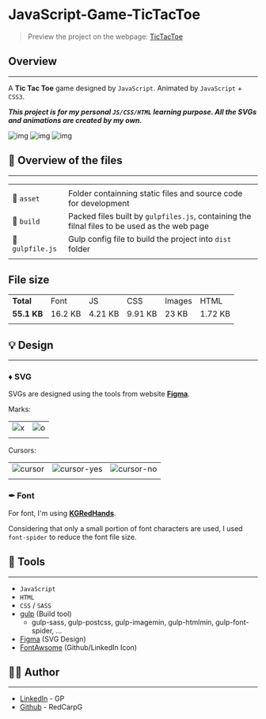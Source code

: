 # JavaScript-Game-TicTacToe

> Preview the project on the webpage: [TicTacToe](redcarpg.github.io/JavaScript-Game-TicTactoe)

## Overview

-----------------------------

A **Tic Tac Toe** game designed by `JavaScript`. Animated by `JavaScript` + `CSS3`.

***This project is for my personal `JS/CSS/HTML` learning purpose. All the SVGs and animations are created by my own.***

![img](https://github.com/RedCarpG/DOCS/blob/main/tictactoe/tictactoe.png?raw=true)
![img](https://github.com/RedCarpG/DOCS/blob/main/tictactoe/tictactoe2.png?raw=true)
![img](https://github.com/RedCarpG/DOCS/blob/main/tictactoe/guide.gif?raw=true)

## 🔮 Overview of the files

-----------------------------

|   |   |
| --------------------------------- |   --------------------------------- |
|   |   |
|  📂 `asset` | Folder containning static files and source code for development |
|  📂 `build` |  Packed files built by `gulpfiles.js`, containing the filnal files to be used as the web page |
|  📃 `gulpfile.js` |  Gulp config file to build the project into `dist` folder |
|   |   |

## File size

|               |           |           |           |           |         |
| -----         | -----     | -----     | -----     | -----     | -----   |
| **Total**     | Font      | JS        | CSS       | Images    | HTML    |
| **55.1 KB**   | 16.2 KB   | 4.21 KB   | 9.91 KB   | 23 KB     | 1.72 KB |
|               |           |           |           |           |         |


## 💡 Design

-----------------------------

### ♦ **SVG**

SVGs are designed using the tools from website **[Figma](https://www.figma.com/)**.

Marks:

|     |     |
| --  | --  |
| ![x](https://github.com/RedCarpG/DOCS/blob/main/tictactoe/x.svg?raw=true) | ![o](https://github.com/RedCarpG/DOCS/blob/main/tictactoe/o.svg?raw=true) |
|     |     |

Cursors:

|     |     |     |
| --  | --  | --  |
| ![cursor](https://github.com/RedCarpG/DOCS/blob/main/tictactoe/cursor.svg?raw=true) | ![cursor-yes](https://github.com/RedCarpG/DOCS/blob/main/tictactoe/cursor-yes.svg?raw=true) | ![cursor-no](https://github.com/RedCarpG/DOCS/blob/main/tictactoe/cursor-no.svg?raw=true) |
|     |     |     |

### ✒ **Font**

For font, I'm using **[KGRedHands](https://www.dafont.com/kg-red-hands.font)**.

Considering that only a small portion of font characters are used, I used `font-spider` to reduce the font file size.

## 🔧 Tools

-----------------------------

- `JavaScript`
- `HTML`
- `CSS` / `SASS`
- [gulp](https://gulpjs.com/) (Build tool)
  - gulp-sass, gulp-postcss, gulp-imagemin, gulp-htmlmin, gulp-font-spider, ...
- [Figma](https://www.figma.com/) (SVG Design)
- [FontAwsome](https://fontawesome.com/) (Github/LinkedIn Icon)

## 💁‍♂️ Author

-----------------------------

- [LinkedIn](https://www.linkedin.com/in/peng-gao-fr/) - GP
- [Github](https://github.com/RedCarpG) - RedCarpG
